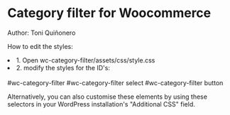 <h1>Category filter for Woocommerce</h1>
<p>Author: Toni Quiñonero</p>
<p>How to edit the styles:</p>
<li>1. Open wc-category-filter/assets/css/style.css</li>
<li>2. modify the styles for the ID's:</li>
<br>
#wc-category-filter
#wc-category-filter select
#wc-category-filter button
<br>
<p>Alternatively, you can also customise these elements by using these selectors in your WordPress installation's "Additional CSS" field.</p>
